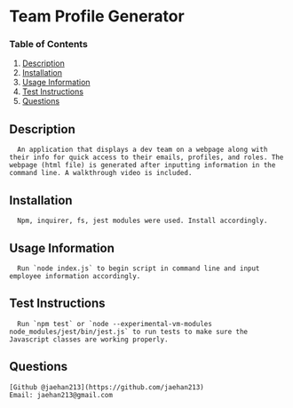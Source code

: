 # Team Profile Generator

### Table of Contents1. [Description](#description)2. [Installation](#installation)3. [Usage Information](#usage)4. [Test Instructions](#test)5. [Questions](#question)

## Description <a name="description"></a>
      An application that displays a dev team on a webpage along with their info for quick access to their emails, profiles, and roles. The webpage (html file) is generated after inputting information in the command line. A walkthrough video is included.

## Installation <a name="installation"></a>
      Npm, inquirer, fs, jest modules were used. Install accordingly.

## Usage Information<a name="usage"></a>
      Run `node index.js` to begin script in command line and input employee information accordingly.

## Test Instructions <a name="test"></a>
      Run `npm test` or `node --experimental-vm-modules node_modules/jest/bin/jest.js` to run tests to make sure the Javascript classes are working properly.

## Questions <a name="question"></a>
	[Github @jaehan213](https://github.com/jaehan213)
	Email: jaehan213@gmail.com
